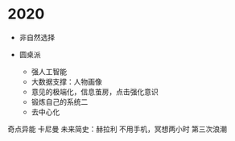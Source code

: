 # 2020

* 非自然选择

* 圆桌派
    - 强人工智能
    - 大数据支撑：人物画像
    - 意见的极端化，信息茧房，点击强化意识
    - 锻炼自己的系统二
    - 去中心化

奇点异能
卡尼曼
未来简史：赫拉利 不用手机，冥想两小时
第三次浪潮
